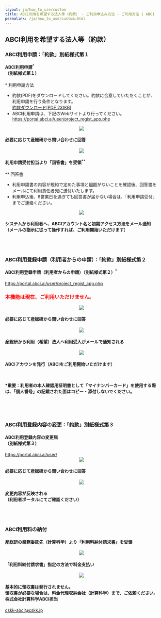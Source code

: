 ```yaml
---
layout: ja/how_to_use/custom
title: ABCI利用を希望する法人等（約款） - ご利用申込み方法 - ご利用方法 | ABCI
permalink: /ja/how_to_use/custom.html
---
```


<h2 class="h2">ABCI利用を希望する法人等（約款）</h2>
<h3 class="h3">ABCI利用申請：「約款」別紙様式第１</h3>
<div class="bubble">
<h4 class="h4">ABCI利用申請<sup>*</sup><br />（別紙様式第１）</h4>
<div style="text-align:left;">* 利用申請方法</div>
<ul class="number_ul">
<li class="number">約款(PDF)をダウンロードしてください。約款に合意していただくことが、利用申請を行う条件となります。<br /><a href="data/yakkan.pdf" target="_blank"><u>約款ダウンロード[PDF 231KB]</u></a></li>
<li class="number">ABCI利用申請は、下記のWebサイトより行ってください。<br /><a href="https://portal.abci.ai/user/project_regist_app.php" target="_blank"><u>https://portal.abci.ai/user/project_regist_app.php</u></a></li>
</ul>
</div>
<div align="center"><img src="../../img/how_to_use/d_arrow.gif" /></div>
<div class="bubble"> <h4 class="h4">必要に応じて産総研から問い合わせに回答</h4></div>
<div align="center"><img src="../../img/how_to_use/d_arrow.gif" /></div>
<div class="bubble"> 
<h4 class="h4">利用申請受付担当より「回答書」を受領<sup>**</sup></h4>
<div style="text-align:left;">** 回答書</div>
<ul class="number_ul">
<li class="number">利用申請書の内容が規約で定めた事項と齟齬がないことを確認後、回答書をメールにて利用責任者宛に送付いたします。</li>
<li class="number">利用申込後、6営業日を過ぎても回答書が届かない場合は、「利用申請受付」までご連絡ください。</li>
</ul>

</div>
<div align="center"><img src="../../img/how_to_use/d_arrow.gif" /></div>
<div class="bubble"> 
<h4 class="h4">システムから利用者へ、ABCIアカウント名と初期アクセス方法をメール通知<br />（メールの指示に従って操作すれば、ご利用開始いただけます）</h4>
</div>
<br /><br />
<h3 class="h3">ABCI利用登録申請（利用者からの申請）：「約款」別紙様式第２</h3>

<div class="bubble">
<h4 class="h4">ABCI利用登録申請（利用者からの申請）（別紙様式第２）<sup>*</sup></h4>
<a href="https://portal.abci.ai/user/project_regist_app.php" target="_blank"><u>https://portal.abci.ai/user/project_regist_app.php</u></a><br />
<h3><span style="color:#F00">本機能は現在、ご利用いただけません。</span></h3>
</div>
<div align="center"><img src="../../img/how_to_use/d_arrow.gif" /></div>
<div class="bubble">
<h4 class="h4">必要に応じて産総研から問い合わせに回答</h4>
</div>
<div align="center"><img src="../../img/how_to_use/d_arrow.gif" /></div>

<div class="bubble">
<h4 class="h4">産総研から利用（希望）法人へ利用受入がメールで通知される</h4>
</div>
<div align="center"><img src="../../img/how_to_use/d_arrow.gif" /></div>

<div class="bubble">
<h4 class="h4">ABCIアカウンを発行（ABCIをご利用開始いただけます）</h4>

</div><br />

<strong>*重要：利用者の本人確認用証明書として「マイナンバーカード」を使用する際は、「個人番号」の記載された面はコピー・添付しないでください。</strong>

<br /><br /><br />
<h3 class="h3">ABCI利用登録内容の変更：「約款」別紙様式第３</h3>
<div class="bubble">
<h4 class="h4">ABCI利用登録内容の変更届<br />（別紙様式第３）</h4>
<a href="https://portal.abci.ai/user/" target="_blank"><u>https://portal.abci.ai/user/</u></a>
</div>
<div align="center"><img src="../../img/how_to_use/d_arrow.gif" /></div>
<div class="bubble">
<h4 class="h4">必要に応じて産総研から問い合わせに回答</h4>
</div>
<div align="center"><img src="../../img/how_to_use/d_arrow.gif" /></div>

<div class="bubble">
<h4 class="h4">変更内容が反映される<br />（利用者ポータルにてご確認ください）</h4>
</div>
<br /><br />
<h3 class="h3">ABCI利用料の納付</h3>
<div class="bubble">
<h4 class="h4">産総研の業務委託先（計算科学）より「利用料納付請求書」を受領</h4>
</div>
<div align="center"><img src="../../img/how_to_use/d_arrow.gif" /></div>

<div class="bubble">
<h4 class="h4">「利用料納付請求書」指定の方法で料金支払い</h4>
</div>
<div align="center"><img src="../../img/how_to_use/d_arrow.gif" /></div>

<div class="bubble">
<h4 class="h4">基本的に領収書は発行されません。<br />領収書が必要な場合は、料金代理収納会社（計算科学）まで、ご依頼ください。<br />株式会社計算科学ABCI担当 </h4><a href="mailto:cskk-abci@cskk.jp" target="_blank"><u>cskk-abci@cskk.jp</u></a>
</div>

